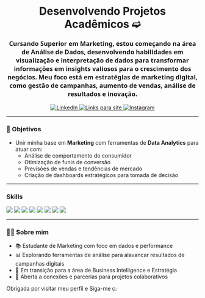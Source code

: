 <h1 align="center">Desenvolvendo Projetos Acadêmicos ➫</h1>

<h3 align="center" style="font-family: 'Segoe UI', Tahoma, Geneva, Verdana, sans-serif;">
Cursando Superior em Marketing, estou começando na área de Análise de Dados, desenvolvendo habilidades em visualização e interpretação de dados para transformar informações em insights valiosos para o crescimento dos negócios. Meu foco está em estratégias de marketing digital, como gestão de campanhas, aumento de vendas, análise de resultados e inovação.
</h3>

<p align="center">
  <a href="https://www.linkedin.com/in/giselealencar/" target="_blank">
    <img src="https://img.shields.io/badge/LinkedIn-0A66C2?style=for-the-badge&logo=linkedin&logoColor=white" alt="LinkedIn"/>
  </a>
  <a href="https://getinspiired.carrd.co/?fbclid=PAZXh0bgNhZW0CMTEAAafVnRSGWL0RIOQfV1rnN5jETwU18VmQFrDGFY27GDwpEABrIvnuMRcylS_HZg_aem_BQJwKjynuKZww0_GnD1z_Q" target="_blank">
    <img src="https://img.shields.io/badge/Link-FF69B4?style=for-the-badge&logo=linktree&logoColor=white" alt="Links para site"/>
  </a>
  <a href="https://www.instagram.com/giisele.alencar_/" target="_blank">
    <img src="https://img.shields.io/badge/Instagram-E4405F?style=for-the-badge&logo=instagram&logoColor=white" alt="Instagram"/>
  </a>
</p>


---

### 🎯 Objetivos
- Unir minha base em **Marketing** com ferramentas de **Data Analytics** para atuar com:
  - Análise de comportamento do consumidor
  - Otimização de funis de conversão
  - Previsões de vendas e tendências de mercado
  - Criação de dashboards estratégicos para tomada de decisão

---

### Skills
<p align="left">
  <img src="https://img.shields.io/badge/Python-3776AB?style=for-the-badge&logo=python&logoColor=white"/>
  <img src="https://img.shields.io/badge/SQL-4479A1?style=for-the-badge&logo=MicrosoftSQLServer&logoColor=white"/>
  <img src="https://img.shields.io/badge/MySQL-005C84?style=for-the-badge&logo=mysql&logoColor=white"/>
  <img src="https://img.shields.io/badge/Linux-FCC624?style=for-the-badge&logo=linux&logoColor=black"/>
  <img src="https://img.shields.io/badge/Excel-217346?style=for-the-badge&logo=microsoft-excel&logoColor=white"/>
  <img src="https://img.shields.io/badge/Power%20BI-F2C811?style=for-the-badge&logo=powerbi&logoColor=black"/>
<img src="https://img.shields.io/badge/Looker%20Studio-4285F4?style=for-the-badge&logo=googleanalytics&logoColor=white"/>
  <img src="https://img.shields.io/badge/Data%20Analytics-000000?style=for-the-badge&logo=databricks&logoColor=white"/>
</p>


---

### 👩‍💻 Sobre mim
<ul>
  <li>📚 Estudante de Marketing com foco em dados e performance</li>
  <li>📊 Explorando ferramentas de análise para alavancar resultados de campanhas digitais</li>
  <li>🚀 Em transição para a área de Business Intelligence e Estratégia</li>
  <li>💬 Aberta a conexões e parcerias para projetos colaborativos</li>
</ul>


<p> Obrigada por visitar meu perfil e Siga-me c:
</p>
